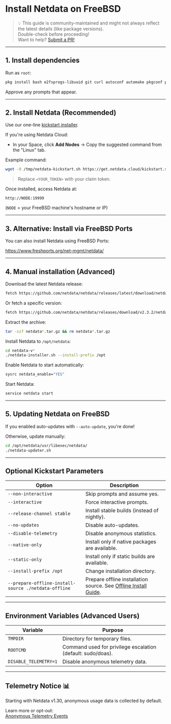 # Install Netdata on FreeBSD

> 💡 This guide is community-maintained and might not always reflect the latest details (like package versions).  
> Double-check before proceeding!  
> Want to help? [Submit a PR!](https://github.com/netdata/netdata/edit/master/packaging/installer/methods/freebsd.md)

---

## 1. Install dependencies

Run as `root`:

```bash
pkg install bash e2fsprogs-libuuid git curl autoconf automake pkgconf pidof liblz4 libuv json-c cmake gmake
```

Approve any prompts that appear.

---

## 2. Install Netdata (Recommended)

Use our one-line [kickstart installer](/packaging/installer/methods/kickstart.md).

If you're using Netdata Cloud:

- In your Space, click **Add Nodes** → Copy the suggested command from the "Linux" tab.

Example command:

```bash
wget -O /tmp/netdata-kickstart.sh https://get.netdata.cloud/kickstart.sh && sh /tmp/netdata-kickstart.sh --claim-token <YOUR_TOKEN> --claim-url https://app.netdata.cloud
```

> Replace `<YOUR_TOKEN>` with your claim token.

Once installed, access Netdata at:

```
http://NODE:19999
```

(`NODE` = your FreeBSD machine's hostname or IP)

---

## 3. Alternative: Install via FreeBSD Ports

You can also install Netdata using FreeBSD Ports:

https://www.freshports.org/net-mgmt/netdata/

---

## 4. Manual installation (Advanced)

Download the latest Netdata release:

```bash
fetch https://github.com/netdata/netdata/releases/latest/download/netdata-latest.tar.gz
```

Or fetch a specific version:

```bash
fetch https://github.com/netdata/netdata/releases/download/v2.3.2/netdata-v2.3.2.tar.gz
```

Extract the archive:

```bash
tar -xzf netdata*.tar.gz && rm netdata*.tar.gz
```

Install Netdata to `/opt/netdata`:

```bash
cd netdata-v*
./netdata-installer.sh --install-prefix /opt
```

Enable Netdata to start automatically:

```bash
sysrc netdata_enable="YES"
```

Start Netdata:

```bash
service netdata start
```

---

## 5. Updating Netdata on FreeBSD

If you enabled auto-updates with `--auto-update`, you're done!

Otherwise, update manually:

```bash
cd /opt/netdata/usr/libexec/netdata/
./netdata-updater.sh
```

---

## Optional Kickstart Parameters

| Option                         | Description                                                                                     |
|--------------------------------|-------------------------------------------------------------------------------------------------|
| `--non-interactive`            | Skip prompts and assume yes.                                                                    |
| `--interactive`                | Force interactive prompts.                                                                      |
| `--release-channel stable`     | Install stable builds (instead of nightly).                                                     |
| `--no-updates`                 | Disable auto-updates.                                                                           |
| `--disable-telemetry`          | Disable anonymous statistics.                                                                   |
| `--native-only`                | Install only if native packages are available.                                                  |
| `--static-only`                | Install only if static builds are available.                                                    |
| `--install-prefix /opt`        | Change installation directory.                                                                 |
| `--prepare-offline-install-source ./netdata-offline` | Prepare offline installation source. See [Offline Install Guide](/packaging/installer/methods/offline.md). |

---

## Environment Variables (Advanced Users)

| Variable        | Purpose                                                    |
|-----------------|------------------------------------------------------------|
| `TMPDIR`        | Directory for temporary files.                             |
| `ROOTCMD`       | Command used for privilege escalation (default: sudo/doas).|
| `DISABLE_TELEMETRY=1` | Disable anonymous telemetry data.                   |

---

## Telemetry Notice 📊

Starting with Netdata v1.30, anonymous usage data is collected by default.

Learn more or opt-out:  
[Anonymous Telemetry Events](/docs/netdata-agent/configuration/anonymous-telemetry-events.md)